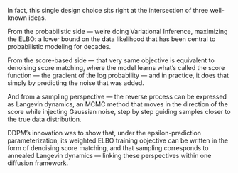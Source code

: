 In fact, this single design choice sits right at the intersection of three well-known ideas.

From the probabilistic side — we’re doing Variational Inference, maximizing the ELBO: a lower bound on the data likelihood that has been central to probabilistic modeling for decades.

From the score-based side — that very same objective is equivalent to denoising score matching, where the model learns what’s called the score function — the gradient of the log probability — and in practice, it does that simply by predicting the noise that was added.

And from a sampling perspective — the reverse process can be expressed as Langevin dynamics, an MCMC method that moves in the direction of the score while injecting Gaussian noise, step by step guiding samples closer to the true data distribution.

DDPM’s innovation was to show that, under the epsilon-prediction parameterization, its weighted ELBO training objective can be written in the form of denoising score matching, and that sampling corresponds to annealed Langevin dynamics — linking these perspectives within one diffusion framework.
